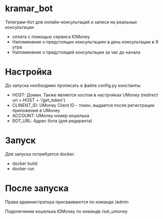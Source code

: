 # kramar_bot

Телеграм-бот для онлайн-консультаций и записи на реальные консультации

- оплата с помощью сервиса ЮMoney
- Напоминание о предстоящих консультациях в день консультации в 9 утра
- Напоминание о предстоящей консультации за час до начала

# Настройка

До запуска необходимо прописать в файле config.py константы:

- HOST: Домен. Также является хостом в настройках UMoney (redirect uri = HOST + '/get_token')
- CLINENT_ID: UMoney Client ID - токен, выдается после регистрации приложения в UMoney
- ACCOUNT: UMoney номер кошелька
- BOT_URL: Адрес бота (для редиректа)

# Запуск

Для запуска потребуется docker:
 - docker build
 - docker run
 
# После запуска

Права администратора присваиваются по команде /admin

Подключение кошелька ЮMoney по команде /set_umoney

